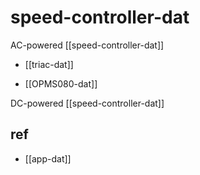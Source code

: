 
# speed-controller-dat

AC-powered [[speed-controller-dat]]

- [[triac-dat]]

- [[OPMS080-dat]]

DC-powered [[speed-controller-dat]]



## ref 

- [[app-dat]]